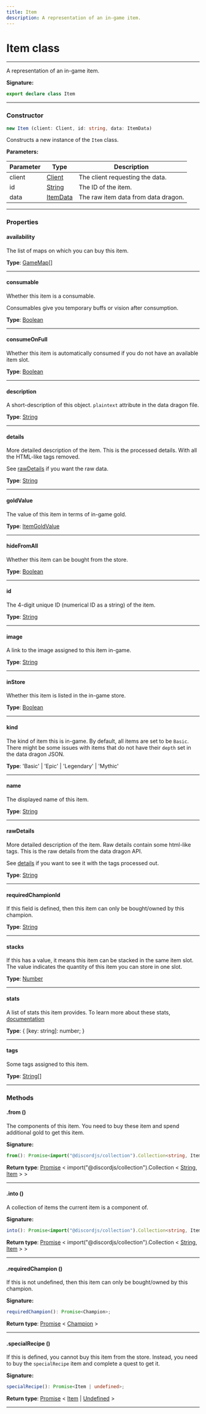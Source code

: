```yaml
---
title: Item
description: A representation of an in-game item.
---
```


# Item class

---

A representation of an in-game item.

**Signature:**

```ts
export declare class Item 
```

---

### Constructor

```ts
new Item (client: Client, id: string, data: ItemData)
```

Constructs a new instance of the `Item` class.

**Parameters:**

| Parameter | Type | Description |
| --------- | ---- | ----------- |
| client | [Client](/api/classes/client) | The client requesting the data. |
| id | [String](https://developer.mozilla.org/en-US/docs/Web/JavaScript/Reference/Global_Objects/String) | The ID of the item. |
| data | [ItemData](/api/interfaces/itemdata) | The raw item data from data dragon. |
---

### Properties

#### availability

The list of maps on which you can buy this item.



**Type**: [GameMap](/api/interfaces/gamemap)[]

---

#### consumable

Whether this item is a consumable.


Consumables give you temporary buffs or vision after consumption.



**Type**: [Boolean](https://developer.mozilla.org/en-US/docs/Web/JavaScript/Reference/Global_Objects/Boolean)

---

#### consumeOnFull

Whether this item is automatically consumed if you do not have an available item slot.



**Type**: [Boolean](https://developer.mozilla.org/en-US/docs/Web/JavaScript/Reference/Global_Objects/Boolean)

---

#### description

A short-description of this object. `plaintext` attribute in the data dragon file.



**Type**: [String](https://developer.mozilla.org/en-US/docs/Web/JavaScript/Reference/Global_Objects/String)

---

#### details

More detailed description of the item. This is the processed details. With all the HTML-like tags removed.


See [rawDetails](/api/item#rawdetails) if you want the raw data.



**Type**: [String](https://developer.mozilla.org/en-US/docs/Web/JavaScript/Reference/Global_Objects/String)

---

#### goldValue

The value of this item in terms of in-game gold.



**Type**: [ItemGoldValue](/api/interfaces/itemgoldvalue)

---

#### hideFromAll

Whether this item can be bought from the store.



**Type**: [Boolean](https://developer.mozilla.org/en-US/docs/Web/JavaScript/Reference/Global_Objects/Boolean)

---

#### id

The 4-digit unique ID (numerical ID as a string) of the item.



**Type**: [String](https://developer.mozilla.org/en-US/docs/Web/JavaScript/Reference/Global_Objects/String)

---

#### image

A link to the image assigned to this item in-game.



**Type**: [String](https://developer.mozilla.org/en-US/docs/Web/JavaScript/Reference/Global_Objects/String)

---

#### inStore

Whether this item is listed in the in-game store.



**Type**: [Boolean](https://developer.mozilla.org/en-US/docs/Web/JavaScript/Reference/Global_Objects/Boolean)

---

#### kind

The kind of item this is in-game. By default, all items are set to be `Basic`. There might be some issues with items that do not have their `depth` set in the data dragon JSON.



**Type**: 'Basic' \| 'Epic' \| 'Legendary' \| 'Mythic'

---

#### name

The displayed name of this item.



**Type**: [String](https://developer.mozilla.org/en-US/docs/Web/JavaScript/Reference/Global_Objects/String)

---

#### rawDetails

More detailed description of the item. Raw details contain some html-like tags. This is the raw details from the data dragon API.


See [details](/api/item#details) if you want to see it with the tags processed out.



**Type**: [String](https://developer.mozilla.org/en-US/docs/Web/JavaScript/Reference/Global_Objects/String)

---

#### requiredChampionId

If this field is defined, then this item can only be bought/owned by this champion.



**Type**: [String](https://developer.mozilla.org/en-US/docs/Web/JavaScript/Reference/Global_Objects/String)

---

#### stacks

If this has a value, it means this item can be stacked in the same item slot. The value indicates the quantity of this item you can store in one slot.



**Type**: [Number](https://developer.mozilla.org/en-US/docs/Web/JavaScript/Reference/Global_Objects/Number)

---

#### stats

A list of stats this item provides. To learn more about these stats, [documentation](https://developer.riotgames.com/docs/lol#data-dragon_items)



**Type**: {         [key: string]: number;     }

---

#### tags

Some tags assigned to this item.



**Type**: [String](https://developer.mozilla.org/en-US/docs/Web/JavaScript/Reference/Global_Objects/String)[]

---

### Methods

#### .from ()

The components of this item. You need to buy these item and spend additional gold to get this item.



**Signature:**

```ts
from(): Promise<import("@discordjs/collection").Collection<string, Item>>;
```


**Return type**: [Promise](https://developer.mozilla.org/en-US/docs/Web/JavaScript/Reference/Global_Objects/Promise) \< import("@discordjs/collection").Collection \< [String](https://developer.mozilla.org/en-US/docs/Web/JavaScript/Reference/Global_Objects/String), [Item](/api/classes/item) \> \>

---

#### .into ()

A collection of items the current item is a component of.



**Signature:**

```ts
into(): Promise<import("@discordjs/collection").Collection<string, Item>>;
```


**Return type**: [Promise](https://developer.mozilla.org/en-US/docs/Web/JavaScript/Reference/Global_Objects/Promise) \< import("@discordjs/collection").Collection \< [String](https://developer.mozilla.org/en-US/docs/Web/JavaScript/Reference/Global_Objects/String), [Item](/api/classes/item) \> \>

---

#### .requiredChampion ()

If this is not undefined, then this item can only be bought/owned by this champion.



**Signature:**

```ts
requiredChampion(): Promise<Champion>;
```


**Return type**: [Promise](https://developer.mozilla.org/en-US/docs/Web/JavaScript/Reference/Global_Objects/Promise) \< [Champion](/api/classes/champion) \>

---

#### .specialRecipe ()

If this is defined, you cannot buy this item from the store. Instead, you need to buy the `specialRecipe` item and complete a quest to get it.



**Signature:**

```ts
specialRecipe(): Promise<Item | undefined>;
```


**Return type**: [Promise](https://developer.mozilla.org/en-US/docs/Web/JavaScript/Reference/Global_Objects/Promise) \< [Item](/api/classes/item) \| [Undefined](https://developer.mozilla.org/en-US/docs/Web/JavaScript/Reference/Global_Objects/undefined) \>

---

